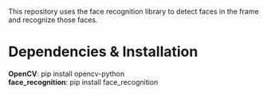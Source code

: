 This repository uses the face recognition library to detect faces in the frame and recognize those faces.

# Dependencies & Installation
__OpenCV__: pip install opencv-python<br>
__face_recognition__: pip install face_recognition<br>

